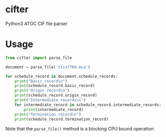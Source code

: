# cifter
Python3 ATOC CIF file parser


# Usage

```python
from cifter import parse_file

document = parse_file('ttisf760.mca')

for schedule_record in document.schedule_records:
    print("Basic record\n")
    print(schedule_record.basic_record)
    print("Origin record\n")
    print(schedule_record.origin_record)
    print("Intermediate records\n")
    for intermediate_record in schedule_record.intermediate_records:
        print(intermediate_record)
    print("Termination record\n")
    print(schedule_record.termination_record)
```

Note that the `parse_file()` method is a blocking CPU bound operation
